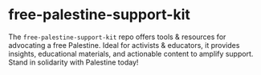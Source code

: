 # free-palestine-support-kit
The `free-palestine-support-kit` repo offers tools &amp; resources for advocating a free Palestine. Ideal for activists &amp; educators, it provides insights, educational materials, and actionable content to amplify support. Stand in solidarity with Palestine today!
